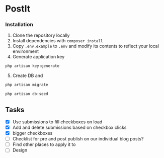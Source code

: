# PostIt

### Installation

1. Clone the repository locally
2. Install dependencies with `composer install` 
3. Copy `.env.example` to `.env` and modify its contents to reflect your local environment
4. Generate application key
```bash
php artisan key:generate
```
5. Create DB and
```bash
php artisan migrate  
```
```bash
php artisan db:seed    
```

## Tasks
- [x] Use submissions to fill checkboxes on load
- [x] Add and delete submissions based on checkbox clicks
- [x] bigger checkboxes
- [ ] Checklist for pre and post publish on our individual blog posts?
- [ ] Find other places to apply it to
- [ ] Design
